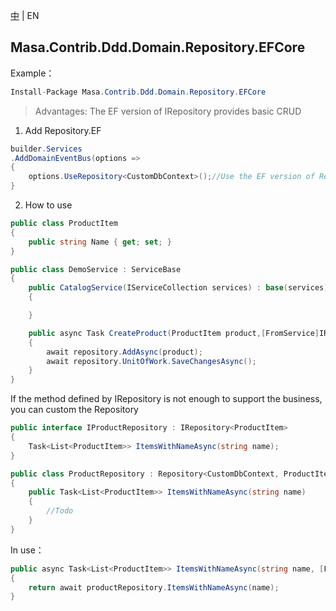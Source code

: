 [中](README.zh-CN.md) | EN

## Masa.Contrib.Ddd.Domain.Repository.EFCore

Example：

```c#
Install-Package Masa.Contrib.Ddd.Domain.Repository.EFCore
```

> Advantages: The EF version of IRepository provides basic CRUD

1. Add Repository.EF

```c#
builder.Services
.AddDomainEventBus(options =>
{
    options.UseRepository<CustomDbContext>();//Use the EF version of Repository to achieve
}
```

2. How to use

```C#
public class ProductItem
{
    public string Name { get; set; }
}

public class DemoService : ServiceBase
{
    public CatalogService(IServiceCollection services) : base(services)
    {

    }

    public async Task CreateProduct(ProductItem product,[FromService]IRepository<Aggregate.Payment> repository)
    {
        await repository.AddAsync(product);
        await repository.UnitOfWork.SaveChangesAsync();
    }
}
```

If the method defined by IRepository is not enough to support the business, you can custom the Repository

```C#
public interface IProductRepository : IRepository<ProductItem>
{
    Task<List<ProductItem>> ItemsWithNameAsync(string name);
}

public class ProductRepository : Repository<CustomDbContext, ProductItem>, IProductRepository
{
    public Task<List<ProductItem>> ItemsWithNameAsync(string name)
    {
        //Todo
    }
}
```

In use：

```C#
public async Task<List<ProductItem>> ItemsWithNameAsync(string name, [FromService] IProductRepository productRepository)
{
    return await productRepository.ItemsWithNameAsync(name);
}
```

